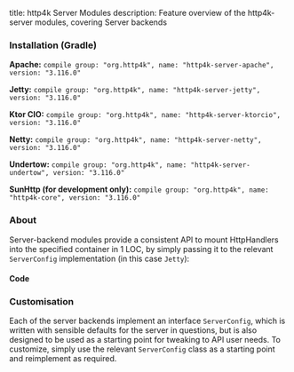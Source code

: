 title: http4k Server Modules
description: Feature overview of the http4k-server modules, covering Server backends

### Installation (Gradle)
**Apache:** ```compile group: "org.http4k", name: "http4k-server-apache", version: "3.116.0"```

**Jetty:** ```compile group: "org.http4k", name: "http4k-server-jetty", version: "3.116.0"```

**Ktor CIO:** ```compile group: "org.http4k", name: "http4k-server-ktorcio", version: "3.116.0"```

**Netty:** ```compile group: "org.http4k", name: "http4k-server-netty", version: "3.116.0"```

**Undertow:** ```compile group: "org.http4k", name: "http4k-server-undertow", version: "3.116.0"```

**SunHttp (for development only):** ```compile group: "org.http4k", name: "http4k-core", version: "3.116.0"```

### About
Server-backend modules provide a consistent API to mount HttpHandlers into the specified container in 1 LOC, by 
simply passing it to the relevant `ServerConfig` implementation (in this case `Jetty`):

#### Code [<img class="octocat"/>](https://github.com/http4k/http4k/blob/master/src/docs/guide/modules/servers/example_http.kt)
<script src="https://gist-it.appspot.com/https://github.com/http4k/http4k/blob/master/src/docs/guide/modules/servers/example_http.kt"></script>

### Customisation
Each of the server backends implement an interface `ServerConfig`, which is written with sensible defaults for the server in questions, 
but is also designed to be used as a starting point for tweaking to API user needs. To customize, simply use the relevant `ServerConfig` 
class as a starting point and reimplement as required.
